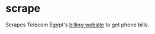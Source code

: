 scrape
==========

Scrapes Telecom Egypt's [billing website](http://billing.telecomegypt.com.eg) to get phone bills.

